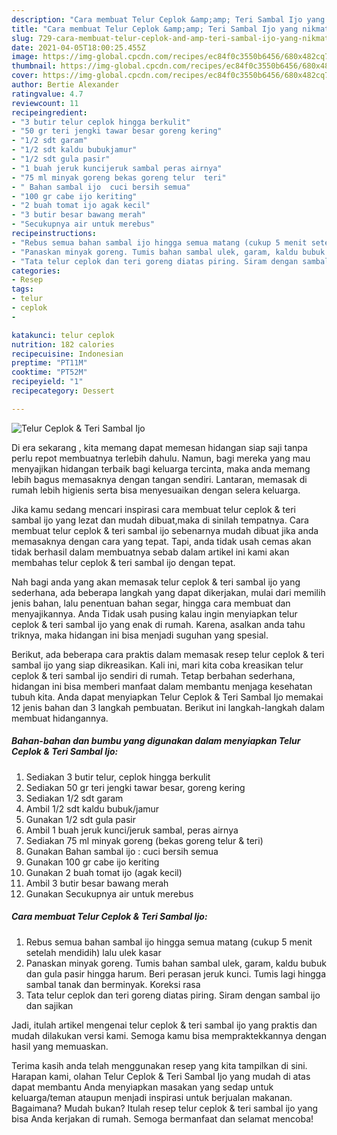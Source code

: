 ```yaml
---
description: "Cara membuat Telur Ceplok &amp;amp; Teri Sambal Ijo yang nikmat dan Mudah Dibuat"
title: "Cara membuat Telur Ceplok &amp;amp; Teri Sambal Ijo yang nikmat dan Mudah Dibuat"
slug: 729-cara-membuat-telur-ceplok-and-amp-teri-sambal-ijo-yang-nikmat-dan-mudah-dibuat
date: 2021-04-05T18:00:25.455Z
image: https://img-global.cpcdn.com/recipes/ec84f0c3550b6456/680x482cq70/telur-ceplok-teri-sambal-ijo-foto-resep-utama.jpg
thumbnail: https://img-global.cpcdn.com/recipes/ec84f0c3550b6456/680x482cq70/telur-ceplok-teri-sambal-ijo-foto-resep-utama.jpg
cover: https://img-global.cpcdn.com/recipes/ec84f0c3550b6456/680x482cq70/telur-ceplok-teri-sambal-ijo-foto-resep-utama.jpg
author: Bertie Alexander
ratingvalue: 4.7
reviewcount: 11
recipeingredient:
- "3 butir telur ceplok hingga berkulit"
- "50 gr teri jengki tawar besar goreng kering"
- "1/2 sdt garam"
- "1/2 sdt kaldu bubukjamur"
- "1/2 sdt gula pasir"
- "1 buah jeruk kuncijeruk sambal peras airnya"
- "75 ml minyak goreng bekas goreng telur  teri"
- " Bahan sambal ijo  cuci bersih semua"
- "100 gr cabe ijo keriting"
- "2 buah tomat ijo agak kecil"
- "3 butir besar bawang merah"
- "Secukupnya air untuk merebus"
recipeinstructions:
- "Rebus semua bahan sambal ijo hingga semua matang (cukup 5 menit setelah mendidih) lalu ulek kasar"
- "Panaskan minyak goreng. Tumis bahan sambal ulek, garam, kaldu bubuk dan gula pasir hingga harum. Beri perasan jeruk kunci. Tumis lagi hingga sambal tanak dan berminyak. Koreksi rasa"
- "Tata telur ceplok dan teri goreng diatas piring. Siram dengan sambal ijo dan sajikan"
categories:
- Resep
tags:
- telur
- ceplok
- 

katakunci: telur ceplok  
nutrition: 182 calories
recipecuisine: Indonesian
preptime: "PT11M"
cooktime: "PT52M"
recipeyield: "1"
recipecategory: Dessert

---
```



![Telur Ceplok &amp; Teri Sambal Ijo](https://img-global.cpcdn.com/recipes/ec84f0c3550b6456/680x482cq70/telur-ceplok-teri-sambal-ijo-foto-resep-utama.jpg)

Di era  sekarang , kita memang dapat memesan hidangan siap saji tanpa perlu repot membuatnya terlebih dahulu. Namun, bagi mereka yang mau menyajikan hidangan terbaik bagi keluarga tercinta, maka anda memang lebih bagus memasaknya dengan tangan sendiri. Lantaran, memasak di rumah lebih higienis serta bisa menyesuaikan dengan selera keluarga.

Jika kamu sedang mencari inspirasi cara membuat telur ceplok &amp; teri sambal ijo yang lezat dan mudah dibuat,maka di sinilah tempatnya. Cara membuat telur ceplok &amp; teri sambal ijo  sebenarnya mudah dibuat jika anda memasaknya dengan cara yang tepat. Tapi, anda tidak usah cemas akan tidak berhasil dalam membuatnya 
sebab dalam artikel ini kami akan membahas telur ceplok &amp; teri sambal ijo dengan tepat.  



Nah bagi anda yang akan memasak telur ceplok &amp; teri sambal ijo yang sederhana, ada beberapa langkah yang dapat dikerjakan, mulai dari memilih jenis bahan, lalu penentuan bahan segar, hingga cara membuat dan menyajikannya. Anda Tidak usah pusing kalau ingin menyiapkan telur ceplok &amp; teri sambal ijo yang enak di rumah. Karena, asalkan anda  tahu triknya, maka hidangan ini bisa menjadi suguhan yang spesial.

Berikut, ada beberapa cara praktis  dalam memasak resep telur ceplok &amp; teri sambal ijo yang siap dikreasikan. Kali ini, mari kita coba kreasikan telur ceplok &amp; teri sambal ijo sendiri di rumah. Tetap berbahan sederhana, hidangan ini bisa memberi manfaat dalam membantu menjaga kesehatan tubuh kita. Anda dapat menyiapkan Telur Ceplok &amp; Teri Sambal Ijo memakai 12 jenis bahan dan 3 langkah pembuatan. Berikut ini langkah-langkah dalam membuat hidangannya.

<!--inarticleads1-->

##### Bahan-bahan dan bumbu yang digunakan dalam menyiapkan Telur Ceplok &amp; Teri Sambal Ijo:

1. Sediakan 3 butir telur, ceplok hingga berkulit
1. Sediakan 50 gr teri jengki tawar besar, goreng kering
1. Sediakan 1/2 sdt garam
1. Ambil 1/2 sdt kaldu bubuk/jamur
1. Gunakan 1/2 sdt gula pasir
1. Ambil 1 buah jeruk kunci/jeruk sambal, peras airnya
1. Sediakan 75 ml minyak goreng (bekas goreng telur &amp; teri)
1. Gunakan  Bahan sambal ijo : cuci bersih semua
1. Gunakan 100 gr cabe ijo keriting
1. Gunakan 2 buah tomat ijo (agak kecil)
1. Ambil 3 butir besar bawang merah
1. Gunakan Secukupnya air untuk merebus




<!--inarticleads2-->

##### Cara membuat Telur Ceplok &amp; Teri Sambal Ijo:

1. Rebus semua bahan sambal ijo hingga semua matang (cukup 5 menit setelah mendidih) lalu ulek kasar
1. Panaskan minyak goreng. Tumis bahan sambal ulek, garam, kaldu bubuk dan gula pasir hingga harum. Beri perasan jeruk kunci. Tumis lagi hingga sambal tanak dan berminyak. Koreksi rasa
1. Tata telur ceplok dan teri goreng diatas piring. Siram dengan sambal ijo dan sajikan




Jadi, itulah artikel mengenai  telur ceplok &amp; teri sambal ijo  yang praktis dan mudah dilakukan versi kami. Semoga kamu bisa mempraktekkannya dengan hasil yang memuaskan. 

Terima kasih anda telah menggunakan resep yang kita tampilkan di sini. Harapan kami, olahan  Telur Ceplok &amp; Teri Sambal Ijo yang mudah di atas dapat membantu Anda menyiapkan masakan yang sedap untuk keluarga/teman ataupun menjadi inspirasi untuk berjualan makanan. Bagaimana? Mudah bukan? Itulah resep telur ceplok &amp; teri sambal ijo yang bisa Anda kerjakan di rumah. Semoga bermanfaat dan selamat mencoba!

